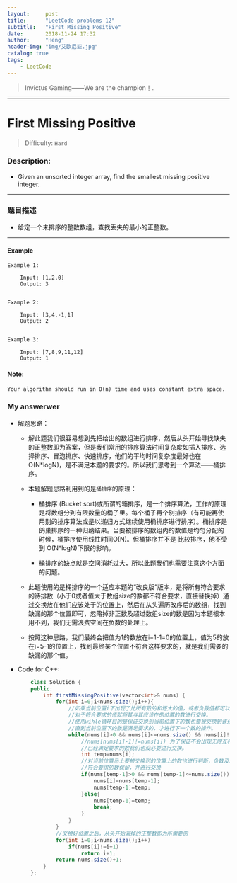 ```yaml
---
layout:     post
title:      "LeetCode problems 12"
subtitle:   "First Missing Positive"
date:       2018-11-24 17:32
author:     "Heng"
header-img: "img/艾欧尼亚.jpg"
catalog: true
tags:
    - LeetCode
---
```


>Invictus Gaming——We are the champion！.

---

# First Missing Positive

>Difficulty: `Hard`

### Description:


- Given an unsorted integer array, find the smallest missing positive integer.


----


### 题目描述

- 给定一个未排序的整数数组，查找丢失的最小的正整数。

---

#### Example

    Example 1:

        Input: [1,2,0]
        Output: 3


    Example 2:

        Input: [3,4,-1,1]
        Output: 2


    Example 3:

        Input: [7,8,9,11,12]
        Output: 1


#### Note:

`Your algorithm should run in O(n) time and uses constant extra space.`

### My answerwer

- 解题思路：

    - 解此题我们很容易想到先把给出的数组进行排序，然后从头开始寻找缺失的正整数即为答案，但是我们常用的排序算法时间复杂度如插入排序、选择排序、冒泡排序、快速排序，他们的平均时间复杂度最好也在O(N*logN)，是不满足本题的要求的。所以我们思考到一个算法——桶排序。  
    - 本题解题思路利用到的是`桶排序`的原理：

        - 桶排序 (Bucket sort)或所谓的箱排序，是一个排序算法，工作的原理是将数组分到有限数量的桶子里。每个桶子再个别排序（有可能再使用别的排序算法或是以递归方式继续使用桶排序进行排序）。桶排序是鸽巢排序的一种归纳结果。当要被排序的数组内的数值是均匀分配的时候，桶排序使用线性时间O(N)。但桶排序并不是 比较排序，他不受到 O(N*logN)下限的影响。

        - 桶排序的缺点就是空间消耗过大，所以此题我们也需要注意这个方面的问题。
    - 此题使用的是桶排序的一个适应本题的“改良版”版本，是将所有符合要求的待排数（小于0或者值大于数组size的数都不符合要求，直接替换掉）通过交换放在他们应该处于的位置上，然后在从头遍历改序后的数组，找到缺漏的那个位置即可，忽略掉非正数及超过数组size的数是因为本题根本用不到，我们无需浪费空间在负数的处理上。
    - 按照这种思路，我们最终会把值为1的数放在i=1-1=0的位置上，值为5的放在i=5-1的位置上，找到最终某个位置不符合这样要求的，就是我们需要的缺漏的那个值。


- Code for C++:

    ```java
        class Solution {
        public:
            int firstMissingPositive(vector<int>& nums) {
                for(int i=0;i<nums.size();i++){
                    //如果当前位置i下出现了比所有数的和还大的值，或者负数值都可以直接忽略，节约空间。
                    //对于符合要求的值就将其与其应该在的位置的数进行交换。
                    //使用wihle循环目的是保证交换到当前位置下的数也要被交换到该处的位置上.
                    //直到当前位置下的数是满足要求的，才进行下一个数的操作。
                    while(nums[i]>0 && nums[i]<=nums.size() && nums[i]!=i+1 && nums[nums[i]-1]!=nums[i]){
                        //nums[nums[i]-1]!=nums[i]) 为了保证不会出现无限互相交换（while循环无法终止）
                        //已经满足要求的数我们也没必要进行交换。
                        int temp=nums[i];
                        //对当前位置马上要被交换到的位置上的数也进行判断，负数及超过数组size的数都可舍弃——直接替换;
                        //符合要求的数保留，并进行交换
                        if(nums[temp-1]>0 && nums[temp-1]<=nums.size()){
                            nums[i]=nums[temp-1];
                            nums[temp-1]=temp;
                        }else{
                            nums[temp-1]=temp;
                            break;
                        }
                    }
                }
                //交换好位置之后，从头开始漏掉的正整数即为所需要的
                for(int i=0;i<nums.size();i++)
                    if(nums[i]!=i+1)   
                        return i+1;
                return nums.size()+1;
            }
        };
    ```
